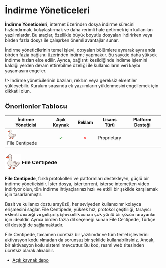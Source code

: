 <!-- NOTLAR
 - Tablo eklemeyi unutmayın 
 - Uygun görseller eklemeyi unutmayın.
 - İçerik kuralları ve ekleme yapmak sayfalarını ziyaret edebilirsiniz -->

# İndirme Yöneticeleri

**İndirme Yöneticeleri**, internet üzerinden dosya indirme sürecini hızlandırmak, kolaylaştırmak ve daha verimli hale getirmek için kullanılan yazılımlardır. Bu araçlar, özellikle büyük boyutlu dosyaları indirirken veya birden fazla dosya ile çalışırken önemli avantajlar sunar.

İndirme yöneticilerinin temel işlevi, dosyaları bölümlere ayırarak aynı anda birden fazla bağlantı üzerinden indirme yapmaktır. Bu sayede daha yüksek indirme hızları elde edilir. Ayrıca, bağlantı kesildiğinde indirme işlemini kaldığı yerden devam ettirebilme özelliği ile kullanıcıların veri kaybı yaşamasını engeller.

!> İndirme yöneticilerinin bazıları, reklam veya gereksiz eklentiler yükleyebilir. Kurulum sırasında ek yazılımların yüklenmesini engellemek için dikkatli olun.

## Önerilenler Tablosu

| İndirme Yöneticisi | Açık Kaynak | Reklam | Lisans Türü | Platform Desteği |
|--------------------|:-----------:|:------:|:-----------:|:----------------:|
| <span style="display: inline-block; vertical-align: middle;"><img src="docs/images/filecentipede-icon.png" alt="filecentipede" style="width: 30px; height: 30px;"> </span> <span style="display: inline-block; vertical-align: middle;"> File Centipede </span> | <span style="color: green;">✓</span> | <span style="color: red;">×</span> | Proprietary | <i class="fa-brands fa-windows"></i> <i class="fa-brands fa-linux"></i> |

### <span style="display: inline-block; vertical-align: middle;"><img src="docs/images/filecentipede-icon.png" alt="filecentipede" style="width: 50px; height: 50px;"> </span> <span style="display: inline-block; vertical-align: middle;"> File Centipede

**File Centipede**, farklı protokolleri ve platformları destekleyen, güçlü bir indirme yöneticisidir. İster dosya, ister torrent, isterse internetten video indiriyor olun, tüm indirme ihtiyaçlarınızı hızlı ve etkili bir şekilde karşılamak için tasarlanmıştır.

Basit ve kullanıcı dostu arayüzü, her seviyeden kullanıcının kolayca erişmesini sağlar. File Centipede, yüksek hız, protokol çeşitliliği, tarayıcı eklenti desteği ve gelişmiş işlevsellik sunan çok yönlü bir çözüm arayanlar için idealdir. Ayrıca birden fazla dil seçeneği sunan File Centipede, Türkçe dil desteği de sağlamaktadır.

File Centipede, tamamen ücretsiz bir yazılımdır ve tüm temel işlevlerini aktivasyon kodu olmadan da sorunsuz bir şekilde kullanabilirsiniz. Ancak, bir aktivasyon kodu sistemi mevcuttur. Bu kod, resmi web sitesinden ücretsiz olarak alınabilir.

- [Açık kaynak depo](https://github.com/filecxx/FileCentipede)
